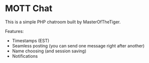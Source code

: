 # MOTT Chat
This is a simple PHP chatroom built by MasterOfTheTiger.

Features:
- Timestamps (EST)
- Seamless posting (you can send one message right after another)
- Name choosing (and session saving)
- Notifications
